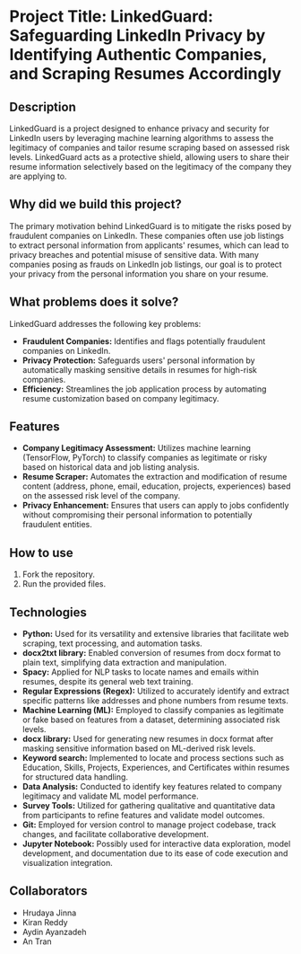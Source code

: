 # Project Title: LinkedGuard: Safeguarding LinkedIn Privacy by Identifying Authentic Companies, and Scraping Resumes Accordingly

## Description
LinkedGuard is a project designed to enhance privacy and security for LinkedIn users by leveraging machine learning algorithms to assess the legitimacy of companies and tailor resume scraping based on assessed risk levels. LinkedGuard acts as a protective shield, allowing users to share their resume information selectively based on the legitimacy of the company they are applying to.

## Why did we build this project?
The primary motivation behind LinkedGuard is to mitigate the risks posed by fraudulent companies on LinkedIn. These companies often use job listings to extract personal information from applicants' resumes, which can lead to privacy breaches and potential misuse of sensitive data. With many companies posing as frauds on LinkedIn job listings, our goal is to protect your privacy from the personal information you share on your resume.

## What problems does it solve?
LinkedGuard addresses the following key problems:
- **Fraudulent Companies:** Identifies and flags potentially fraudulent companies on LinkedIn.
- **Privacy Protection:** Safeguards users' personal information by automatically masking sensitive details in resumes for high-risk companies.
- **Efficiency:** Streamlines the job application process by automating resume customization based on company legitimacy.

## Features
- **Company Legitimacy Assessment:** Utilizes machine learning (TensorFlow, PyTorch) to classify companies as legitimate or risky based on historical data and job listing analysis.
- **Resume Scraper:** Automates the extraction and modification of resume content (address, phone, email, education, projects, experiences) based on the assessed risk level of the company.
- **Privacy Enhancement:** Ensures that users can apply to jobs confidently without compromising their personal information to potentially fraudulent entities.

## How to use
1. Fork the repository.
2. Run the provided files.

## Technologies
- **Python:** Used for its versatility and extensive libraries that facilitate web scraping, text processing, and automation tasks.
- **docx2txt library:** Enabled conversion of resumes from docx format to plain text, simplifying data extraction and manipulation.
- **Spacy:** Applied for NLP tasks to locate names and emails within resumes, despite its general web text training.
- **Regular Expressions (Regex):** Utilized to accurately identify and extract specific patterns like addresses and phone numbers from resume texts.
- **Machine Learning (ML):** Employed to classify companies as legitimate or fake based on features from a dataset, determining associated risk levels.
- **docx library:** Used for generating new resumes in docx format after masking sensitive information based on ML-derived risk levels.
- **Keyword search:** Implemented to locate and process sections such as Education, Skills, Projects, Experiences, and Certificates within resumes for structured data handling.
- **Data Analysis:** Conducted to identify key features related to company legitimacy and validate ML model performance.
- **Survey Tools:** Utilized for gathering qualitative and quantitative data from participants to refine features and validate model outcomes.
- **Git:** Employed for version control to manage project codebase, track changes, and facilitate collaborative development.
- **Jupyter Notebook:** Possibly used for interactive data exploration, model development, and documentation due to its ease of code execution and visualization integration.

## Collaborators
- Hrudaya Jinna
- Kiran Reddy
- Aydin Ayanzadeh
- An Tran
